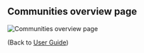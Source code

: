 ## Communities overview page

![Communities overview page](https://avigailtaylor.github.io/GeneFEAST/communities_overview_600dpi.png)

(Back to [User Guide](user_guide.md))
